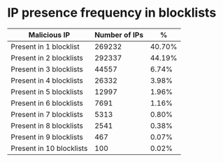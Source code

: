 # IP presence frequency in blocklists
| Malicious IP | Number of IPs | % |
|----|----|----|
| Present in 1 blocklist | 269232 | 40.70% |
| Present in 2 blocklists | 292337 | 44.19% |
| Present in 3 blocklists | 44557 | 6.74% |
| Present in 4 blocklists | 26332 | 3.98% |
| Present in 5 blocklists | 12997 | 1.96% |
| Present in 6 blocklists | 7691 | 1.16% |
| Present in 7 blocklists | 5313 | 0.80% |
| Present in 8 blocklists | 2541 | 0.38% |
| Present in 9 blocklists | 467 | 0.07% |
| Present in 10 blocklists | 100 | 0.02% |
